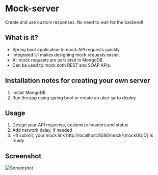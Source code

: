 # Mock-server
Create and use custom responses. No need to wait for the backend!

## What is it?
- Spring boot application to mock API requests quickly. 
- Integrated UI makes designing mock requests easier.
- All mock requests are persisted in MongoDB. 
- Can be used to mock both REST and SOAP APIs.

## Installation notes for creating your own server
1. Install MongoDB
1. Run the app using spring boot or create an uber jar to deploy

## Usage
1. Design your API response, customize headers and status
1. Add network delay, if needed
1. Hit submit, your mock link http://localhost:8080/mock/{mockUUID} is ready

## Screenshot
![Screenshot](https://github.com/kunwardeeps/mock-server/raw/master/mock-server/src/images/screenshot.png)
